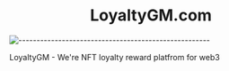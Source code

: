 <h1 align="center">LoyaltyGM.com</h1>


![-----------------------------------------------------](https://raw.githubusercontent.com/andreasbm/readme/master/assets/lines/rainbow.png)

LoyaltyGM - We're NFT loyalty reward platfrom for web3
